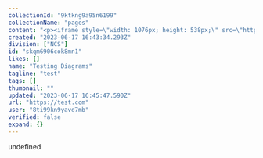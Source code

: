 ```yaml
---
collectionId: "9ktkng9a95n6199"
collectionName: "pages"
content: "<p><iframe style=\"width: 1076px; height: 538px;\" src=\"https://app.eraser.io/workspace/plBM02TqmGzEmiwrK4sb?origin=share\" width=\"678\" height=\"339\"></iframe></p>"
created: "2023-06-17 16:43:34.293Z"
division: ["NCS"]
id: "skqm6906cok8mn1"
likes: []
name: "Testing Diagrams"
tagline: "test"
tags: []
thumbnail: ""
updated: "2023-06-17 16:45:47.590Z"
url: "https://test.com"
user: "8ti99kn9yavd7mb"
verified: false
expand: {}
---
```


undefined